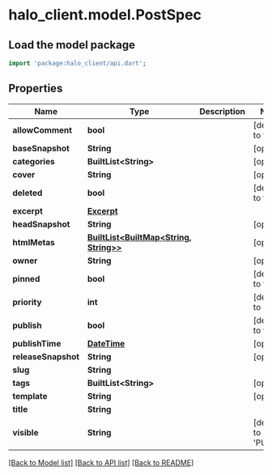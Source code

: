# halo_client.model.PostSpec

## Load the model package
```dart
import 'package:halo_client/api.dart';
```

## Properties
Name | Type | Description | Notes
------------ | ------------- | ------------- | -------------
**allowComment** | **bool** |  | [default to true]
**baseSnapshot** | **String** |  | [optional] 
**categories** | **BuiltList&lt;String&gt;** |  | [optional] 
**cover** | **String** |  | [optional] 
**deleted** | **bool** |  | [default to false]
**excerpt** | [**Excerpt**](Excerpt.md) |  | 
**headSnapshot** | **String** |  | [optional] 
**htmlMetas** | [**BuiltList&lt;BuiltMap&lt;String, String&gt;&gt;**](BuiltMap.md) |  | [optional] 
**owner** | **String** |  | [optional] 
**pinned** | **bool** |  | [default to false]
**priority** | **int** |  | [default to 0]
**publish** | **bool** |  | [default to false]
**publishTime** | [**DateTime**](DateTime.md) |  | [optional] 
**releaseSnapshot** | **String** |  | [optional] 
**slug** | **String** |  | 
**tags** | **BuiltList&lt;String&gt;** |  | [optional] 
**template** | **String** |  | [optional] 
**title** | **String** |  | 
**visible** | **String** |  | [default to 'PUBLIC']

[[Back to Model list]](../README.md#documentation-for-models) [[Back to API list]](../README.md#documentation-for-api-endpoints) [[Back to README]](../README.md)


